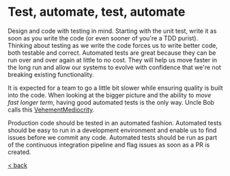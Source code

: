 # Test, automate, test, automate

Design and code with testing in mind. Starting with the unit test, write it as soon as you write the code (or even sooner of you're a TDD purist). Thinking about testing as we write the code forces us to write better code, both testable and correct. Automated tests are great because they can be run over and over again at little to no cost. They will help us move faster in the long run and allow our systems to evolve with confidence that we're not breaking existing functionality. 

It is expected for a team to go a little bit slower while ensuring quality is built into the code. When looking at the bigger picture and the ability to *move fast longer term*, having good automated tests is the only way. Uncle Bob calls this [VehementMediocrity](http://butunclebob.com/ArticleS.UncleBob.VehementMediocrity).

Production code should be tested in an automated fashion. Automated tests should be easy to run in a development environment and enable us to find issues before we commit any code. Automated tests should be run as part of the continuous integration pipeline and flag issues as soon as a PR is created. 

[< back](../README.md)